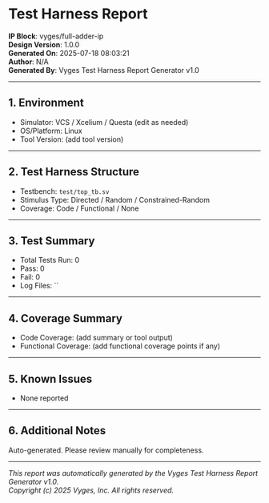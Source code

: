 
# Test Harness Report

**IP Block**: vyges/full-adder-ip  
**Design Version**: 1.0.0  
**Generated On**: 2025-07-18 08:03:21  
**Author**: N/A  
**Generated By**: Vyges Test Harness Report Generator v1.0

---

## 1. Environment

- Simulator: VCS / Xcelium / Questa (edit as needed)
- OS/Platform: Linux
- Tool Version: (add tool version)

---

## 2. Test Harness Structure

- Testbench: `test/top_tb.sv`
- Stimulus Type: Directed / Random / Constrained-Random
- Coverage: Code / Functional / None

---

## 3. Test Summary

- Total Tests Run: 0
- Pass: 0
- Fail: 0
- Log Files: ``

---

## 4. Coverage Summary

- Code Coverage: (add summary or tool output)
- Functional Coverage: (add functional coverage points if any)

---

## 5. Known Issues

- None reported

---

## 6. Additional Notes

Auto-generated. Please review manually for completeness.

---

*This report was automatically generated by the Vyges Test Harness Report Generator v1.0.*  
*Copyright (c) 2025 Vyges, Inc. All rights reserved.*
